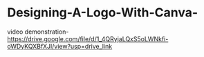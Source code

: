 # Designing-A-Logo-With-Canva-
video demonstration-https://drive.google.com/file/d/1_4QRyjaLQxS5oLWNkfi-oWDyKQXBfXJl/view?usp=drive_link
